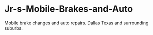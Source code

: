 # Jr-s-Mobile-Brakes-and-Auto
Mobile brake changes and auto repairs. Dallas Texas and surrounding suburbs.
